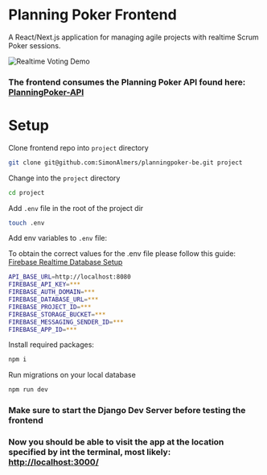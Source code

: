 # Planning Poker Frontend

A React/Next.js application for managing agile projects with realtime Scrum Poker sessions.

![Realtime Voting Demo](./docs/media/planningpoker-voting-demo.gif)

### The frontend consumes the Planning Poker API found here: [PlanningPoker-API](https://www.github.com/SimonAlmers/planningpoker-be)

# Setup

Clone frontend repo into `project` directory

```bash
git clone git@github.com:SimonAlmers/planningpoker-be.git project
```

Change into the `project` directory

```bash
cd project
```

Add `.env` file in the root of the project dir

```bash
touch .env
```

Add env variables to `.env` file:

To obtain the correct values for the .env file please follow this guide: [Firebase Realtime Database Setup](./docs/FIREBASE_SETUP.md)

```bash
API_BASE_URL=http://localhost:8080
FIREBASE_API_KEY=***
FIREBASE_AUTH_DOMAIN=***
FIREBASE_DATABASE_URL=***
FIREBASE_PROJECT_ID=***
FIREBASE_STORAGE_BUCKET=***
FIREBASE_MESSAGING_SENDER_ID=***
FIREBASE_APP_ID=***
```

Install required packages:

```bash
npm i
```

Run migrations on your local database

```bash
npm run dev
```

### Make sure to start the Django Dev Server before testing the frontend

### Now you should be able to visit the app at the location specified by int the terminal, most likely: [http://localhost:3000/](http://localhost:3000/)
